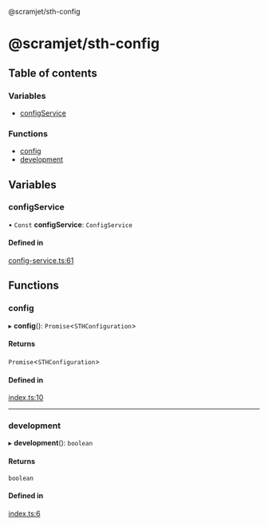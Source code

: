 @scramjet/sth-config

# @scramjet/sth-config

## Table of contents

### Variables

- [configService](README.md#configservice)

### Functions

- [config](README.md#config)
- [development](README.md#development)

## Variables

### configService

• `Const` **configService**: `ConfigService`

#### Defined in

[config-service.ts:61](https://github.com/scramjet-cloud-platform/scramjet-csi-dev/blob/d294535a/packages/sth-config/src/config-service.ts#L61)

## Functions

### config

▸ **config**(): `Promise`<`STHConfiguration`\>

#### Returns

`Promise`<`STHConfiguration`\>

#### Defined in

[index.ts:10](https://github.com/scramjet-cloud-platform/scramjet-csi-dev/blob/d294535a/packages/sth-config/src/index.ts#L10)

___

### development

▸ **development**(): `boolean`

#### Returns

`boolean`

#### Defined in

[index.ts:6](https://github.com/scramjet-cloud-platform/scramjet-csi-dev/blob/d294535a/packages/sth-config/src/index.ts#L6)
